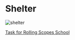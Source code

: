 # **Shelter** 

![shelter](https://github.com/Duxcoder/shelter/assets/68332435/cc7cd5ed-7778-4cbf-8445-00131a5d862a)


[Task for Rolling Scopes School](https://github.com/rolling-scopes-school/tasks/blob/master/tasks/shelter/shelter.md)

